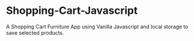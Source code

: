 # Shopping-Cart-Javascript
A Shopping Cart Furniture App using Vanilla Javascript and local storage to save selected products.
